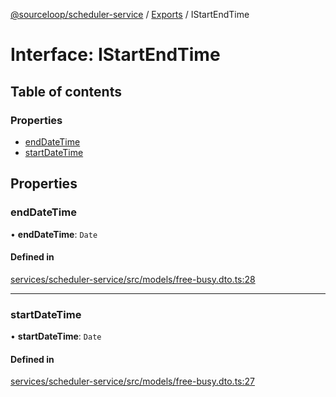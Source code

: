 [@sourceloop/scheduler-service](../README.md) / [Exports](../modules.md) / IStartEndTime

# Interface: IStartEndTime

## Table of contents

### Properties

- [endDateTime](IStartEndTime.md#enddatetime)
- [startDateTime](IStartEndTime.md#startdatetime)

## Properties

### endDateTime

• **endDateTime**: `Date`

#### Defined in

[services/scheduler-service/src/models/free-busy.dto.ts:28](https://github.com/sourcefuse/loopback4-microservice-catalog/blob/77bb890a2/services/scheduler-service/src/models/free-busy.dto.ts#L28)

___

### startDateTime

• **startDateTime**: `Date`

#### Defined in

[services/scheduler-service/src/models/free-busy.dto.ts:27](https://github.com/sourcefuse/loopback4-microservice-catalog/blob/77bb890a2/services/scheduler-service/src/models/free-busy.dto.ts#L27)
